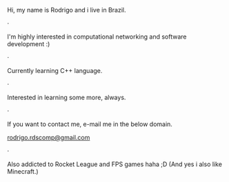 Hi, my name is Rodrigo and i live in Brazil.

·

I'm highly interested in computational networking and software development :)

·

Currently learning C++ language.

·

Interested in learning some more, always.

·

If you want to contact me, e-mail me in the below domain.

rodrigo.rdscomp@gmail.com

·

Also addicted to Rocket League and FPS games haha ;D
(And yes i also like Minecraft.)

